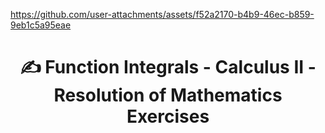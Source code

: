 

https://github.com/user-attachments/assets/f52a2170-b4b9-46ec-b859-9eb1c5a95eae





# <p align="center"> ✍️ Function Integrals - Calculus II - Resolution of Mathematics Exercises
